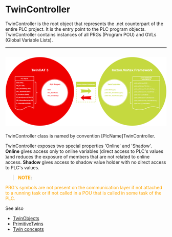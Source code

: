 # TwinController

TwinController is the root object that represents the .net counterpart of the entire PLC project. It is the entry point to the PLC program objects. TwinController contains instances of all PRGs (Program POU) and GVLs (Global Variable Lists).

------------
![tc3toInxton](../assets/tc3-project_to_twin_controller.png)
------------

TwinController class is named by convention [PlcName]TwinController.

TwinController exposes two special properties 'Online' and 'Shadow'. **Online** gives access only to online variables (direct access to PLC's values )and reduces the exposure of members that are not related to online access. **Shadow** gives access to shadow value holder with no direct access to PLC's values.

><strong style="color:orange">NOTE</strong>: 
<span style="color:orange">
PRG's symbols are not present on the communication layer if not attached to a running task or if not called in a POU that is called in some task of the PLC.
</span>

See also

- [TwinObjects](TwinObjects.md)
- [PrimitiveTwins](../../Inxton.Vortex.Connector/Conceptual/PrimitiveTwins.md)
- [Twin concepts](Twins.md)
